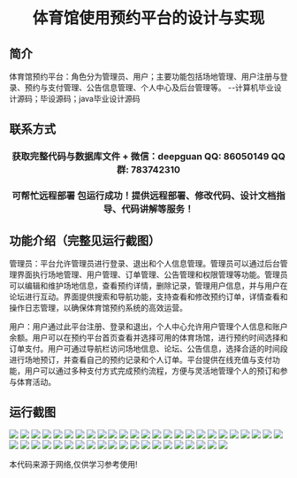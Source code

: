 <p><h1 align="center">体育馆使用预约平台的设计与实现</h1></p>

## 简介
体育馆预约平台：角色分为管理员、用户；主要功能包括场地管理、用户注册与登录、预约与支付管理、公告信息管理、个人中心及后台管理等。    --计算机毕业设计源码；毕设源码；java毕业设计源码


## 联系方式
<p><h3 align="center">获取完整代码与数据库文件 + 微信：deepguan QQ: 86050149 QQ群: 783742310</h3></p>
<p><h3 align="center">可帮忙远程部署 包运行成功！提供远程部署、修改代码、设计文档指导、代码讲解等服务！</h3></p>

## 功能介绍（完整见运行截图）
管理员：平台允许管理员进行登录、退出和个人信息管理。管理员可以通过后台管理界面执行场地管理、用户管理、订单管理、公告管理和权限管理等功能。管理员可以编辑和维护场地信息，查看预约详情，删除记录，管理用户信息，并与用户在论坛进行互动。界面提供搜索和导航功能，支持查看和修改预约订单，详情查看和操作日志管理，以确保体育馆预约系统的高效运营。

用户：用户通过此平台注册、登录和退出，个人中心允许用户管理个人信息和账户余额。用户可以在预约平台首页查看并选择可用的体育场馆，进行预约时间选择和订单支付。用户可通过导航栏访问场地信息、论坛、公告信息，选择合适的时间段进行场地预订，并查看自己的预约记录和个人订单。平台提供在线充值与支付功能，用户可以通过多种支付方式完成预约流程，方便与灵活地管理个人的预订和参与体育活动。


## 运行截图
![](img/001.jpg)
![](img/002.jpg)
![](img/003.jpg)
![](img/004.jpg)
![](img/005.jpg)
![](img/006.jpg)
![](img/007.jpg)
![](img/008.jpg)
![](img/009.jpg)
![](img/010.jpg)
![](img/011.jpg)
![](img/012.jpg)
![](img/013.jpg)
![](img/014.jpg)
![](img/015.jpg)
![](img/016.jpg)
![](img/017.jpg)
![](img/018.jpg)
![](img/019.jpg)
![](img/020.jpg)
![](img/021.jpg)
![](img/022.jpg)
![](img/023.jpg)
![](img/024.jpg)
![](img/025.jpg)
![](img/026.jpg)
![](img/027.jpg)
![](img/028.jpg)
![](img/029.jpg)
![](img/030.jpg)
![](img/031.jpg)
![](img/032.jpg)
![](img/033.jpg)
![](img/034.jpg)
![](img/035.jpg)
![](img/036.jpg)
![](img/037.jpg)
![](img/038.jpg)
![](img/039.jpg)
![](img/040.jpg)
![](img/041.jpg)
![](img/042.jpg)
![](img/043.jpg)
![](img/044.jpg)
![](img/045.jpg)

<p>本代码来源于网络,仅供学习参考使用!</p>

